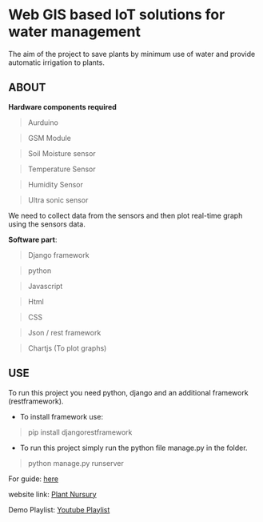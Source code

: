 # Web GIS based IoT solutions for water management
The aim of the project to save plants by minimum use of water and provide automatic irrigation to plants.

## ABOUT 

**Hardware components required**
 > Aurduino
 
 > GSM Module
 
 > Soil Moisture sensor
 
 > Temperature Sensor
 
 > Humidity Sensor
 
 > Ultra sonic sensor
 
We need to collect data from the sensors and then plot real-time graph using the sensors data.


**Software part**:
 > Django framework
 
 > python
 
 > Javascript
 
 > Html
 
 > CSS
 
 > Json / rest framework
 
 > Chartjs (To plot graphs)
 
 ## USE 
 To run this project you need python, django and an additional framework (restframework).
 - To install framework use:
 > pip install djangorestframework
 
 - To run this project simply run the python file manage.py in the folder.
 > python manage.py runserver
 
 For guide: [here](https://docs.djangoproject.com/en/2.0/intro/install/)
 
 
website link:  [Plant Nursury](https://itws3.pythonanywhere.com)

Demo Playlist: [Youtube Playlist](https://www.youtube.com/watch?v=eZYE-VqpkpY)

